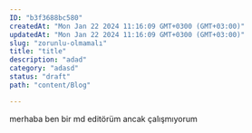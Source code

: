 ```yaml
---
ID: "b3f3688bc580"
createdAt: "Mon Jan 22 2024 11:16:09 GMT+0300 (GMT+03:00)"
updatedAt: "Mon Jan 22 2024 11:16:09 GMT+0300 (GMT+03:00)"
slug: "zorunlu-olmamalı"
title: "title"
description: "adad"
category: "adasd"
status: "draft"
path: "content/Blog"

---
```

merhaba
ben bir md editörüm
ancak çalışmıyorum
